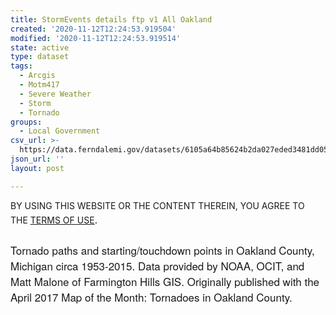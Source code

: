 ```yaml
---
title: StormEvents details ftp v1 All Oakland
created: '2020-11-12T12:24:53.919504'
modified: '2020-11-12T12:24:53.919514'
state: active
type: dataset
tags:
  - Arcgis
  - Motm417
  - Severe Weather
  - Storm
  - Tornado
groups:
  - Local Government
csv_url: >-
  https://data.ferndalemi.gov/datasets/6105a64b85624b2da027eded3481dd05_2.csv?outSR=%7B%22latestWkid%22%3A3857%2C%22wkid%22%3A102100%7D
json_url: ''
layout: post

---
```

<div>BY USING THIS WEBSITE OR THE CONTENT THEREIN, YOU AGREE TO THE <u><a href='https://www.oakgov.com/open-data-terms'>TERMS OF USE</a></u><span style='font-family: &quot;Avenir Next W01&quot;, &quot;Avenir Next W00&quot;, &quot;Avenir Next&quot;, Avenir, &quot;Helvetica Neue&quot;, Helvetica, Arial, sans-serif; font-size: 17px;'>.</span></div><div><span style='font-family: &quot;Avenir Next W01&quot;, &quot;Avenir Next W00&quot;, &quot;Avenir Next&quot;, Avenir, &quot;Helvetica Neue&quot;, Helvetica, Arial, sans-serif; font-size: 17px;'><br /></span></div><div><span style='font-family: &quot;Avenir Next W01&quot;, &quot;Avenir Next W00&quot;, &quot;Avenir Next&quot;, Avenir, &quot;Helvetica Neue&quot;, Helvetica, Arial, sans-serif; font-size: 17px;'>Tornado paths and starting/touchdown points in Oakland County, Michigan circa 1953-2015. Data provided by NOAA, OCIT, and Matt Malone of Farmington Hills GIS. Originally published with the April 2017 Map of the Month: Tornadoes in Oakland County.</span><span style='font-family: &quot;Avenir Next W01&quot;, &quot;Avenir Next W00&quot;, &quot;Avenir Next&quot;, Avenir, &quot;Helvetica Neue&quot;, Helvetica, Arial, sans-serif; font-size: 17px;'><br /></span></div>
